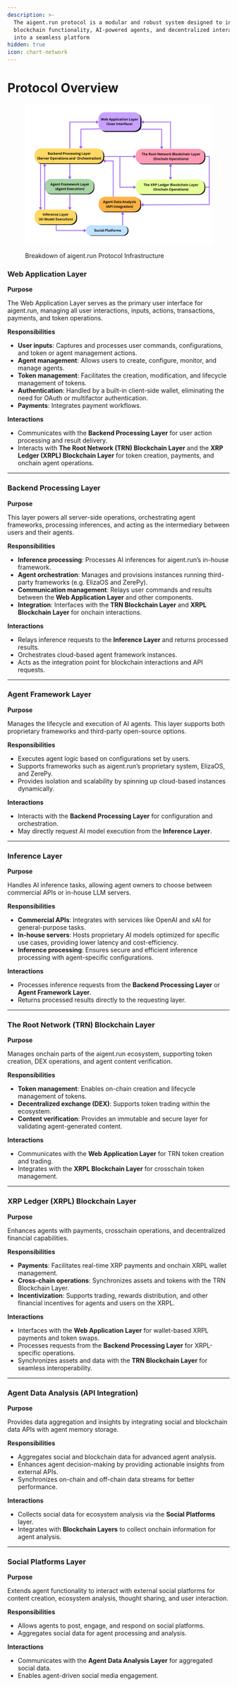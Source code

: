 ```yaml
---
description: >-
  The aigent.run protocol is a modular and robust system designed to integrate
  blockchain functionality, AI-powered agents, and decentralized interactions
  into a seamless platform
hidden: true
icon: chart-network
---
```


# Protocol Overview

<figure><img src="../.gitbook/assets/aigent.run Diagrams (3).png" alt=""><figcaption><p>Breakdown of aigent.run Protocol Infrastructure</p></figcaption></figure>

### **Web Application Layer**

**Purpose**

The Web Application Layer serves as the primary user interface for aigent.run, managing all user interactions, inputs, actions, transactions, payments, and token operations.

**Responsibilities**

* **User inputs**: Captures and processes user commands, configurations, and token or agent management actions.
* **Agent management**: Allows users to create, configure, monitor, and manage agents.
* **Token management**: Facilitates the creation, modification, and lifecycle management of tokens.
* **Authentication**: Handled by a built-in client-side wallet, eliminating the need for OAuth or multifactor authentication.
* **Payments**: Integrates payment workflows.

**Interactions**

* Communicates with the **Backend Processing Layer** for user action processing and result delivery.
* Interacts with **The Root Network (TRN) Blockchain Layer** and the **XRP Ledger (XRPL) Blockchain Layer** for token creation, payments, and onchain agent operations.

***

### **Backend Processing Layer**

**Purpose**

This layer powers all server-side operations, orchestrating agent frameworks, processing inferences, and acting as the intermediary between users and their agents.

**Responsibilities**

* **Inference processing**: Processes AI inferences for aigent.run’s in-house framework.
* **Agent orchestration**: Manages and provisions instances running third-party frameworks (e.g. ElizaOS and ZerePy).
* **Communication management**: Relays user commands and results between the **Web Application Layer** and other components.
* **Integration**: Interfaces with the **TRN Blockchain Layer** and **XRPL Blockchain Layer** for onchain interactions.

**Interactions**

* Relays inference requests to the **Inference Layer** and returns processed results.
* Orchestrates cloud-based agent framework instances.
* Acts as the integration point for blockchain interactions and API requests.

***

### **Agent Framework Layer**

**Purpose**

Manages the lifecycle and execution of AI agents. This layer supports both proprietary frameworks and third-party open-source options.

**Responsibilities**

* Executes agent logic based on configurations set by users.
* Supports frameworks such as aigent.run’s proprietary system, ElizaOS, and ZerePy.
* Provides isolation and scalability by spinning up cloud-based instances dynamically.

**Interactions**

* Interacts with the **Backend Processing Layer** for configuration and orchestration.
* May directly request AI model execution from the **Inference Layer**.

***

### **Inference Layer**

**Purpose**

Handles AI inference tasks, allowing agent owners to choose between commercial APIs or in-house LLM servers.

**Responsibilities**

* **Commercial APIs**: Integrates with services like OpenAI and xAI for general-purpose tasks.
* **In-house servers**: Hosts proprietary AI models optimized for specific use cases, providing lower latency and cost-efficiency.
* **Inference processing**: Ensures secure and efficient inference processing with agent-specific configurations.

**Interactions**

* Processes inference requests from the **Backend Processing Layer** or **Agent Framework Layer**.
* Returns processed results directly to the requesting layer.

***

### **The Root Network (TRN) Blockchain Layer**

**Purpose**

Manages onchain parts of the aigent.run ecosystem, supporting token creation, DEX operations, and agent content verification.

**Responsibilities**

* **Token management**: Enables on-chain creation and lifecycle management of tokens.
* **Decentralized exchange (DEX)**: Supports token trading within the ecosystem.
* **Content verification**: Provides an immutable and secure layer for validating agent-generated content.

**Interactions**

* Communicates with the **Web Application Layer** for TRN token creation and trading.
* Integrates with the **XRPL Blockchain Layer** for crosschain token management.

***

### **XRP Ledger (XRPL) Blockchain Layer**

**Purpose**

Enhances agents with payments, crosschain operations, and decentralized financial capabilities.

**Responsibilities**

* **Payments**: Facilitates real-time XRP payments and onchain XRPL wallet management.
* **Cross-chain operations**: Synchronizes assets and tokens with the TRN Blockchain Layer.
* **Incentivization**: Supports trading, rewards distribution, and other financial incentives for agents and users on the XRPL.

**Interactions**

* Interfaces with the **Web Application Layer** for wallet-based XRPL payments and token swaps.
* Processes requests from the **Backend Processing Layer** for XRPL-specific operations.
* Synchronizes assets and data with the **TRN Blockchain Layer** for seamless interoperability.

***

### **Agent Data Analysis (API Integration)**

**Purpose**

Provides data aggregation and insights by integrating social and blockchain data APIs with agent memory storage.

**Responsibilities**

* Aggregates social and blockchain data for advanced agent analysis.
* Enhances agent decision-making by providing actionable insights from external APIs.
* Synchronizes on-chain and off-chain data streams for better performance.

**Interactions**

* Collects social data for ecosystem analysis via the **Social Platforms** layer.
* Integrates with **Blockchain Layers** to collect onchain information for agent analysis.

***

### **Social Platforms Layer**

**Purpose**

Extends agent functionality to interact with external social platforms for content creation, ecosystem analysis, thought sharing, and user interaction.

**Responsibilities**

* Allows agents to post, engage, and respond on social platforms.
* Aggregates social data for agent processing and analysis.

**Interactions**

* Communicates with the **Agent Data Analysis Layer** for aggregated social data.
* Enables agent-driven social media engagement.
